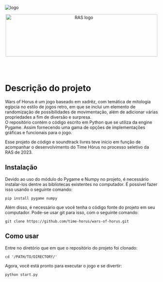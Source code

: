 ![logo](https://github.com/time-horus/wars-of-horus/assets/147745796/4404119e-623e-4400-a140-1dc09213f065)
<p align="center">
  <a href="https://sites.google.com/unesp.br/rasunespbauru/home">
    <img src="https://user-images.githubusercontent.com/50799373/88114032-6396b280-cb89-11ea-9de9-656eb9bc2d31.png" alt="RAS logo" width="500" height="140">
  </a>
</p>

<br/><br/>

# Descrição do projeto
Wars of Horus é um jogo baseado em xadrêz, com temática de mitologia egípcia no estilo de jogos retro, em que se inclui um elemento de randomização de possibilidades de movimentação, além de adicionar várias propriedades a fim de diversão e surpresa.  
O repositório contém o código escrito em Python que se utiliza da engine Pygame. Assim fornecendo uma gama de opções de implementações gráficas e funcionais para o jogo.  

Esse projeto de código e soundtrack livres teve início em função de acompanhar o desenvolvimento do Time Hórus no processo seletivo da RAS de 2023.

## Instalação
Devido ao uso do módulo do Pygame e Numpy no projeto, é necessário instalar-los dentre as bibliotecas existentes no computador. É possível fazer isso usando o seguinte comando:
```
pip install pygame numpy
```
Além disso, é necessário que você tenha o código fonte do projeto em seu computador. Pode-se usar git para isso, com o seguinte comando:
```
git clone https://github.com/time-horus/wars-of-horus.git
```
## Como usar
Entre no diretório que em que o repositório do projeto foi clonado:
```
cd '/PATH/TO/DIRECTORY/'
```
Agora, você está pronto para executar o jogo e se divertir:
```
python start.py
```
